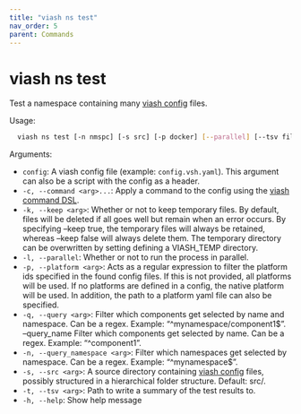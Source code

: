 ```yaml
---
title: "viash ns test"
nav_order: 5
parent: Commands
---
```


# viash ns test

Test a namespace containing many [viash config](/config) files.

Usage:

``` bash
  viash ns test [-n nmspc] [-s src] [-p docker] [--parallel] [--tsv file.tsv]
```

Arguments:

  - `config`: A viash config file (example: `config.vsh.yaml`). This
    argument can also be a script with the config as a header.
  - `-c, --command <arg>...`: Apply a command to the config using the
    [viash command DSL](/dsl).
  - `-k, --keep <arg>`: Whether or not to keep temporary files. By
    default, files will be deleted if all goes well but remain when an
    error occurs. By specifying –keep true, the temporary files will
    always be retained, whereas –keep false will always delete them. The
    temporary directory can be overwritten by setting defining a
    VIASH\_TEMP directory.
  - `-l, --parallel`: Whether or not to run the process in parallel.
  - `-p, --platform <arg>`: Acts as a regular expression to filter the
    platform ids specified in the found config files. If this is not
    provided, all platforms will be used. If no platforms are defined in
    a config, the native platform will be used. In addition, the path to
    a platform yaml file can also be specified.
  - `-q, --query <arg>`: Filter which components get selected by name
    and namespace. Can be a regex. Example: “^mynamespace/component1$”.
    –query\_name <arg> Filter which components get selected by name.
    Can be a regex. Example: “^component1”.
  - `-n, --query_namespace <arg>`: Filter which namespaces get selected
    by namespace. Can be a regex. Example: “^mynamespace$”.
  - `-s, --src <arg>`: A source directory containing [viash
    config](/config) files, possibly structured in a hierarchical folder
    structure. Default: src/.
  - `-t, --tsv <arg>`: Path to write a summary of the test results to.
  - `-h, --help`: Show help message
